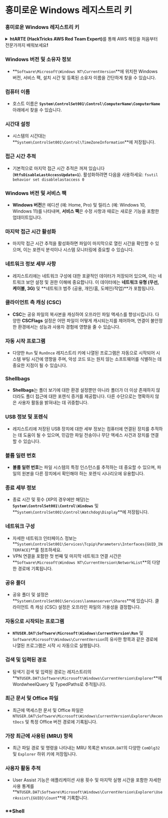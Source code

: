 # 흥미로운 Windows 레지스트리 키

### 흥미로운 Windows 레지스트리 키

<details>

<summary><strong>htARTE (HackTricks AWS Red Team Expert)</strong>를 통해 AWS 해킹을 처음부터 전문가까지 배워보세요<strong>!</strong></summary>

HackTricks를 지원하는 다른 방법:

* HackTricks에서 **회사 광고를 보거나 HackTricks를 PDF로 다운로드**하려면 [**SUBSCRIPTION PLANS**](https://github.com/sponsors/carlospolop)를 확인하세요!
* [**공식 PEASS & HackTricks 스웨그**](https://peass.creator-spring.com)를 얻으세요.
* 독점적인 [**NFT**](https://opensea.io/collection/the-peass-family) 컬렉션인 [**The PEASS Family**](https://opensea.io/collection/the-peass-family)를 발견하세요.
* 💬 [**Discord 그룹**](https://discord.gg/hRep4RUj7f) 또는 [**텔레그램 그룹**](https://t.me/peass)에 **참여**하거나 **Twitter** 🐦 [**@hacktricks_live**](https://twitter.com/hacktricks_live)를 **팔로우**하세요.
* **HackTricks**와 **HackTricks Cloud** github 저장소에 PR을 제출하여 **해킹 트릭을 공유**하세요.

</details>


### **Windows 버전 및 소유자 정보**
- **`Software\Microsoft\Windows NT\CurrentVersion`**에 위치한 Windows 버전, 서비스 팩, 설치 시간 및 등록된 소유자 이름을 간단하게 찾을 수 있습니다.

### **컴퓨터 이름**
- 호스트 이름은 **`System\ControlSet001\Control\ComputerName\ComputerName`** 아래에서 찾을 수 있습니다.

### **시간대 설정**
- 시스템의 시간대는 **`System\ControlSet001\Control\TimeZoneInformation`**에 저장됩니다.

### **접근 시간 추적**
- 기본적으로 마지막 접근 시간 추적은 꺼져 있습니다 (**`NtfsDisableLastAccessUpdate=1`**). 활성화하려면 다음을 사용하세요:
`fsutil behavior set disablelastaccess 0`

### Windows 버전 및 서비스 팩
- **Windows 버전**은 에디션 (예: Home, Pro) 및 릴리스 (예: Windows 10, Windows 11)를 나타내며, **서비스 팩**은 수정 사항과 때로는 새로운 기능을 포함한 업데이트입니다.

### 마지막 접근 시간 활성화
- 마지막 접근 시간 추적을 활성화하면 파일이 마지막으로 열린 시간을 확인할 수 있으며, 이는 포렌식 분석이나 시스템 모니터링에 중요할 수 있습니다.

### 네트워크 정보 세부 사항
- 레지스트리에는 네트워크 구성에 대한 포괄적인 데이터가 저장되어 있으며, 이는 네트워크 보안 설정 및 권한 이해에 중요합니다. 이 데이터에는 **네트워크 유형 (무선, 케이블, 3G)** 및 **네트워크 범주 (공용, 개인/홈, 도메인/작업)**가 포함됩니다.

### 클라이언트 측 캐싱 (CSC)
- **CSC**는 공유 파일의 복사본을 캐싱하여 오프라인 파일 액세스를 향상시킵니다. 다양한 **CSCFlags** 설정은 어떤 파일이 어떻게 캐시되는지를 제어하며, 연결이 불안정한 환경에서는 성능과 사용자 경험에 영향을 줄 수 있습니다.

### 자동 시작 프로그램
- 다양한 `Run` 및 `RunOnce` 레지스트리 키에 나열된 프로그램은 자동으로 시작되어 시스템 부팅 시간에 영향을 주며, 악성 코드 또는 원치 않는 소프트웨어를 식별하는 데 중요한 지점이 될 수 있습니다.

### Shellbags
- **Shellbags**는 폴더 보기에 대한 환경 설정뿐만 아니라 폴더가 더 이상 존재하지 않더라도 폴더 접근에 대한 포렌식 증거를 제공합니다. 다른 수단으로는 명확하지 않은 사용자 활동을 밝혀내는 데 귀중합니다.

### USB 정보 및 포렌식
- 레지스트리에 저장된 USB 장치에 대한 세부 정보는 컴퓨터에 연결된 장치를 추적하는 데 도움이 될 수 있으며, 민감한 파일 전송이나 무단 액세스 사건과 장치를 연결할 수 있습니다.

### 볼륨 일련 번호
- **볼륨 일련 번호**는 파일 시스템의 특정 인스턴스를 추적하는 데 중요할 수 있으며, 파일의 원본을 다른 장치에서 확인해야 하는 포렌식 시나리오에 유용합니다.

### **종료 세부 정보**
- 종료 시간 및 횟수 (XP의 경우에만 해당)는 **`System\ControlSet001\Control\Windows`** 및 **`System\ControlSet001\Control\Watchdog\Display`**에 저장됩니다.

### **네트워크 구성**
- 자세한 네트워크 인터페이스 정보는 **`System\ControlSet001\Services\Tcpip\Parameters\Interfaces{GUID_INTERFACE}`**를 참조하세요.
- VPN 연결을 포함한 첫 번째 및 마지막 네트워크 연결 시간은 **`Software\Microsoft\Windows NT\CurrentVersion\NetworkList`**의 다양한 경로에 기록됩니다.

### **공유 폴더**
- 공유 폴더 및 설정은 **`System\ControlSet001\Services\lanmanserver\Shares`**에 있습니다. 클라이언트 측 캐싱 (CSC) 설정은 오프라인 파일의 가용성을 결정합니다.

### **자동으로 시작되는 프로그램**
- **`NTUSER.DAT\Software\Microsoft\Windows\CurrentVersion\Run`** 및 `Software\Microsoft\Windows\CurrentVersion`의 유사한 항목과 같은 경로에 나열된 프로그램은 시작 시 자동으로 실행됩니다.

### **검색 및 입력된 경로**
- 탐색기 검색 및 입력된 경로는 레지스트리의 **`NTUSER.DAT\Software\Microsoft\Windows\CurrentVersion\Explorer`**에 WordwheelQuery 및 TypedPaths로 추적됩니다.

### **최근 문서 및 Office 파일**
- 최근에 액세스한 문서 및 Office 파일은 `NTUSER.DAT\Software\Microsoft\Windows\CurrentVersion\Explorer\RecentDocs` 및 특정 Office 버전 경로에 기록됩니다.

### **가장 최근에 사용된 (MRU) 항목**
- 최근 파일 경로 및 명령을 나타내는 MRU 목록은 `NTUSER.DAT`의 다양한 `ComDlg32` 및 `Explorer` 하위 키에 저장됩니다.

### **사용자 활동 추적**
- User Assist 기능은 애플리케이션 사용 횟수 및 마지막 실행 시간을 포함한 자세한 사용 통계를 **`NTUSER.DAT\Software\Microsoft\Windows\CurrentVersion\Explorer\UserAssist\{GUID}\Count`**에 기록합니다.

### **Shell
